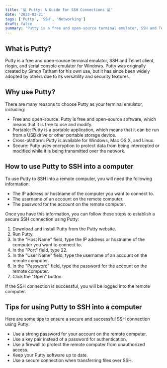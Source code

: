 ```yaml
---
title: '💻 Putty: A Guide for SSH Connections 💻'
date: '2023-03-21'
tags: ['Putty', 'SSH', 'Networking']
draft: false
summary: 'Putty is a free and open-source terminal emulator, SSH and Telnet client that allows users to establish secure connections to remote computers.'
---
```


## What is Putty?

Putty is a free and open-source terminal emulator, SSH and Telnet client, rlogin, and serial console emulator for Windows. Putty was originally created by Simon Tatham for his own use, but it has since been widely adopted by others due to its versatility and security features.

## Why use Putty?

There are many reasons to choose Putty as your terminal emulator, including:

- Free and open-source: Putty is free and open-source software, which means that it is free to use and modify.
- Portable: Putty is a portable application, which means that it can be run from a USB drive or other portable storage device.
- Cross-platform: Putty is available for Windows, Mac OS X, and Linux.
- Secure: Putty uses encryption to protect data from being intercepted or modified while it is being transmitted over the network.

## How to use Putty to SSH into a computer

To use Putty to SSH into a remote computer, you will need the following information:

- The IP address or hostname of the computer you want to connect to.
- The username of an account on the remote computer.
- The password for the account on the remote computer.

Once you have this information, you can follow these steps to establish a secure SSH connection using Putty:

1. Download and install Putty from the Putty website.
2. Run Putty.
3. In the "Host Name" field, type the IP address or hostname of the computer you want to connect to.
4. In the "Port" field, type 22.
5. In the "User Name" field, type the username of an account on the remote computer.
6. In the "Password" field, type the password for the account on the remote computer.
7. Click the "Open" button.

If the SSH connection is successful, you will be logged into the remote computer.

## Tips for using Putty to SSH into a computer

Here are some tips to ensure a secure and successful SSH connection using Putty:

- Use a strong password for your account on the remote computer.
- Use a key pair instead of a password for authentication.
- Use a firewall to protect the remote computer from unauthorized access.
- Keep your Putty software up to date.
- Use a secure connection when transferring files over SSH.
